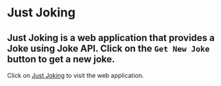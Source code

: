 # Just Joking

## Just Joking is a web application that provides a Joke using Joke API. Click on the `Get New Joke` button to get a new joke.

Click on [Just Joking](https://mukundjajadiya.web.app) to visit the web application.
